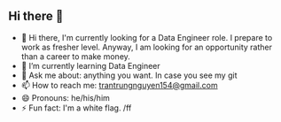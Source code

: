 ## Hi there 👋

- 🔭 Hi there, I'm currently looking for a Data Engineer role. I prepare to work as fresher level. Anyway, I am looking for an opportunity rather than a career to make money.
- 🌱 I’m currently learning Data Engineer
- 💬 Ask me about: anything you want. In case you see my git 
- 📫 How to reach me: trantrungnguyen154@gmail.com
- 😄 Pronouns: he/his/him
- ⚡ Fun fact: I'm a white flag. /ff

<!--
**shaking54/shaking54** is a ✨ _special_ ✨ repository because its `README.md` (this file) appears on your GitHub profile.

Here are some ideas to get you started:

- 🔭 I’m currently working on ...
- 🌱 I’m currently learning ...
- 👯 I’m looking to collaborate on ...
- 🤔 I’m looking for help with ...
- 💬 Ask me about ...
- 📫 How to reach me: ...
- 😄 Pronouns: ...
- ⚡ Fun fact: ...
-->

